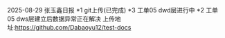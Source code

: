 2025-08-29 张玉鑫日报
*1 git上传(已完成)
*3 工单05 dwd层进行中
*2 工单05 dws层建立后数据异常正在解决
上传地址:https://github.com/Dabaoyu12/test-docs